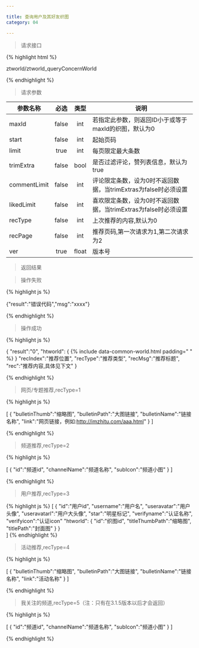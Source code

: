 ```yaml
---

title: 查询用户及其好友织图
category: 04

---
```


> 请求接口

{% highlight html %}

ztworld/ztworld_queryConcernWorld

{% endhighlight %}

> 请求参数

|参数名称			|必选		|类型		|说明									
|-------------------|:---------:|:---------:|--------------------------------------------
|maxId				|false		|int		|若指定此参数，则返回ID小于或等于maxId的织图，默认为0	
|start				|false		|int		|起始页码	
|limit				|true		|int		|每页限定最大条数
|trimExtra			|false		|bool		|是否过滤评论，赞列表信息，默认为true	
|commentLimit		|false		|int		|评论限定条数，设为0时不返回数据，当trimExtras为false时必须设置
|likedLimit			|false		|int		|喜欢限定条数，设为0时不返回数据，当trimExtras为false时必须设置	
|recType            |false      |int        |上次推荐的内容,默认为0
|recPage            |false      |int        |推荐页码,第一次请求为1,第二次请求为2
|ver                |true       |float      |版本号

> 返回结果

> 操作失败

{% highlight js %}

{"result":"错误代码","msg":"xxxx"}

{% endhighlight %}

> 操作成功

{% highlight js %}

{
    "result":"0", 
    "htworld":
    {
        {% include data-common-world.html padding="         " %}
    }
    "recIndex":"推荐位置",
    "recType":"推荐类型",
    "recMsg":"推荐标题",
    "rec":"推荐内容,具体见下文"
}

{% endhighlight %}

> 网页/专题推荐,recType=1

{% highlight js %}

[
    {
        "bulletinThumb":"缩略图",
        "bulletinPath":"大图链接",
        "bulletinName":"链接名称",
        "link":"网页链接，例如:http://imzhitu.com/aaa.html"
    }
]

{% endhighlight %}

> 频道推荐,recType=2

{% highlight js %}

[
    {
        "id":"频道id",
        "channelName":"频道名称",
        "subIcon":"频道小图"
    }
]

{% endhighlight %}

> 用户推荐,recType=3

{% highlight js %}
[
    {
        "id":"用户id",
        "username":"用户名",
        "useravatar":"用户头像",
        "useravatarl":"用户大头像",
        "star":"明星标记",
        "verifyname":"认证名称",
        "verifyicon":"认证icon"
        "htworld":
        {
            "id":"织图id",
            "titleThumbPath":"缩略图",
            "titlePath":"封面图"
        }
    }		
]
{% endhighlight %}

> 活动推荐,recType=4

{% highlight js %}

[
    {
        "bulletinThumb":"缩略图",
        "bulletinPath":"大图链接",
        "bulletinName":"链接名称",
        "link":"活动名称"
    }
]

{% endhighlight %}

> 我关注的频道,recType=5（注：只有在3.1.5版本以后才会返回）

{% highlight js %}

[
    {
        "id":"频道id",
        "channelName":"频道名称",
        "subIcon":"频道小图"
    }
]

{% endhighlight %}

